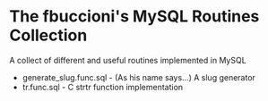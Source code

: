 The fbuccioni's MySQL Routines Collection
==========================================


A collect of different and useful routines implemented in MySQL
  
- generate_slug.func.sql - (As his name says...) A slug generator
- tr.func.sql - C strtr function implementation
